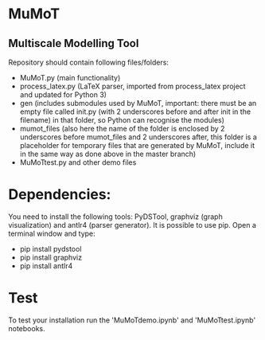 # MuMoT
Multiscale Modelling Tool
---
Repository should contain following files/folders:
* MuMoT.py (main functionality)
* process_latex.py (LaTeX parser, imported from process_latex project and updated for Python 3)
* gen (includes submodules used by MuMoT, important: there must be an empty file called init.py (with 2 underscores before and after init in the filename) in that folder, so Python can recognise the modules)
* mumot_files (also here the name of the folder is enclosed by 2 underscores before mumot_files and 2 underscores after, this folder is a placeholder for temporary files that are generated by MuMoT, include it in the same way as done above in the master branch)  
* MuMoTtest.py and other demo files

# Dependencies:
You need to install the following tools: PyDSTool, graphviz (graph visualization) and antlr4 (parser generator). It is possible to use pip. Open a terminal window and type:

* pip install pydstool
* pip install graphviz
* pip install antlr4

# Test
To test your installation run the 'MuMoTdemo.ipynb' and 'MuMoTtest.ipynb' notebooks.
